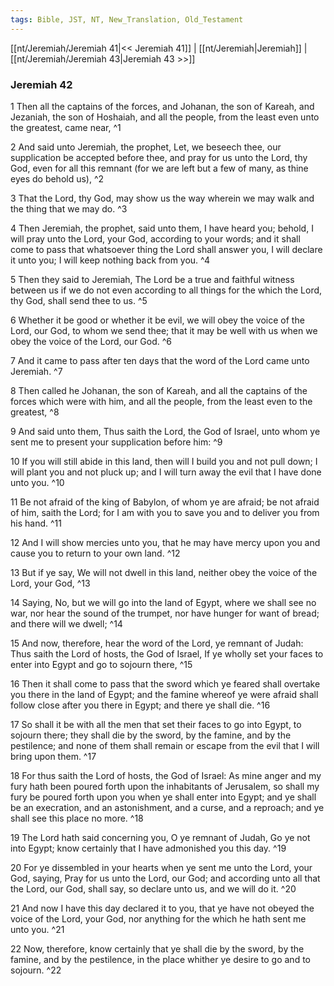 ```yaml
---
tags: Bible, JST, NT, New_Translation, Old_Testament
---
```


[[nt/Jeremiah/Jeremiah 41|<< Jeremiah 41]] | [[nt/Jeremiah|Jeremiah]] | [[nt/Jeremiah/Jeremiah 43|Jeremiah 43 >>]]

### Jeremiah 42

1 Then all the captains of the forces, and Johanan, the son of Kareah, and Jezaniah, the son of Hoshaiah, and all the people, from the least even unto the greatest, came near,  ^1

2 And said unto Jeremiah, the prophet, Let, we beseech thee, our supplication be accepted before thee, and pray for us unto the Lord, thy God, even for all this remnant (for we are left but a few of many, as thine eyes do behold us),  ^2

3 That the Lord, thy God, may show us the way wherein we may walk and the thing that we may do.  ^3

4 Then Jeremiah, the prophet, said unto them, I have heard you; behold, I will pray unto the Lord, your God, according to your words; and it shall come to pass that whatsoever thing the Lord shall answer you, I will declare it unto you; I will keep nothing back from you.  ^4

5 Then they said to Jeremiah, The Lord be a true and faithful witness between us if we do not even according to all things for the which the Lord, thy God, shall send thee to us.  ^5

6 Whether it be good or whether it be evil, we will obey the voice of the Lord, our God, to whom we send thee; that it may be well with us when we obey the voice of the Lord, our God.  ^6

7 And it came to pass after ten days that the word of the Lord came unto Jeremiah.  ^7

8 Then called he Johanan, the son of Kareah, and all the captains of the forces which were with him, and all the people, from the least even to the greatest,  ^8

9 And said unto them, Thus saith the Lord, the God of Israel, unto whom ye sent me to present your supplication before him:  ^9

10 If you will still abide in this land, then will I build you and not pull down; I will plant you and not pluck up; and I will turn away the evil that I have done unto you.  ^10

11 Be not afraid of the king of Babylon, of whom ye are afraid; be not afraid of him, saith the Lord; for I am with you to save you and to deliver you from his hand.  ^11

12 And I will show mercies unto you, that he may have mercy upon you and cause you to return to your own land.  ^12

13 But if ye say, We will not dwell in this land, neither obey the voice of the Lord, your God,  ^13

14 Saying, No, but we will go into the land of Egypt, where we shall see no war, nor hear the sound of the trumpet, nor have hunger for want of bread; and there will we dwell;  ^14

15 And now, therefore, hear the word of the Lord, ye remnant of Judah: Thus saith the Lord of hosts, the God of Israel, If ye wholly set your faces to enter into Egypt and go to sojourn there,  ^15

16 Then it shall come to pass that the sword which ye feared shall overtake you there in the land of Egypt; and the famine whereof ye were afraid shall follow close after you there in Egypt; and there ye shall die.  ^16

17 So shall it be with all the men that set their faces to go into Egypt, to sojourn there; they shall die by the sword, by the famine, and by the pestilence; and none of them shall remain or escape from the evil that I will bring upon them.  ^17

18 For thus saith the Lord of hosts, the God of Israel: As mine anger and my fury hath been poured forth upon the inhabitants of Jerusalem, so shall my fury be poured forth upon you when ye shall enter into Egypt; and ye shall be an execration, and an astonishment, and a curse, and a reproach; and ye shall see this place no more.  ^18

19 The Lord hath said concerning you, O ye remnant of Judah, Go ye not into Egypt; know certainly that I have admonished you this day.  ^19

20 For ye dissembled in your hearts when ye sent me unto the Lord, your God, saying, Pray for us unto the Lord, our God; and according unto all that the Lord, our God, shall say, so declare unto us, and we will do it.  ^20

21 And now I have this day declared it to you, that ye have not obeyed the voice of the Lord, your God, nor anything for the which he hath sent me unto you.  ^21

22 Now, therefore, know certainly that ye shall die by the sword, by the famine, and by the pestilence, in the place whither ye desire to go and to sojourn.  ^22

 
